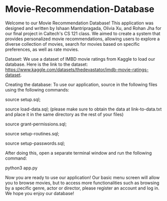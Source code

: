 # Movie-Recommendation-Database

Welcome to our Movie Recommendation Database! This application was designed 
and written by Ishaan Mantripragada, Olivia Xu, and Rohan Jha for our final 
project in Caltech's CS 121 class. We aimed to create a system that provides 
personalized movie recommendations, allowing users to explore a diverse 
collection of movies, search for movies based on specific preferences, as 
well as rate movies. 

Dataset:
We use a dataset of IMBD movie ratings from Kaggle to load our database. 
Here is the link to the dataset: 
https://www.kaggle.com/datasets/thedevastator/imdb-movie-ratings-dataset. 

Creating the database:
To use our application, source in the following files using the following commands:

source setup.sql;

source load-data.sql; (please make sure to obtain the data at link-to-data.txt and place it in the same directory as the rest of your files)

source grant-permissions.sql;

source setup-routines.sql;

source setup-passwords.sql;

After doing this, open a separate terminal window and run the following command:

python3 app.py

Now you are ready to use our application! Our basic menu screen will allow you to 
browse movies, but to access more functionalities such as browsing by a specific
genre, actor or director, please register an account and log in.
We hope you enjoy our database!
